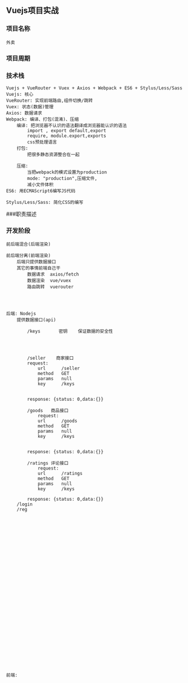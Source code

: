 ## Vuejs项目实战


### 项目名称   
	外卖

### 项目周期   


### 技术栈  
	Vuejs + VueRouter + Vuex + Axios + Webpack + ES6 + Stylus/Less/Sass 
	Vuejs: 核心
	VueRouter: 实现前端路由,组件切换/跳转
	Vuex: 状态(数据)管理
	Axios: 数据请求
	Webpack: 编译、打包(混淆)、压缩
		编译: 把浏览器不认识的语法翻译成浏览器能认识的语法
			import , export default,export 
			require, module.export,exports
			css预处理语言
		打包: 	
			把很多静态资源整合在一起

		压缩: 
			当把webpack的模式设置为production
			mode: "production",压缩文件,
			减小文件体积
	ES6: 用ECMAScript6编写JS代码

	Stylus/Less/Sass: 简化CSS的编写


###职责描述


### 开发阶段 
	前后端混合(后端渲染)

	前后端分离(前端渲染)
		后端只提供数据接口
		其它的事情前端自己干
			数据请求  axios/fetch
			数据渲染  vue/vuex
			路由跳转  vuerouter




	后端: Nodejs
		提供数据接口(api)

			/keys      	密钥    保证数据的安全性




			/seller    商家接口
			request:
				url      /seller  
				method   GET       
				params   null 
				key      /keys    


			response: {status: 0,data:{}}

			/goods   商品接口
				request:
				url      /goods  
				method   GET       
				params   null 
				key      /keys    


			response: {status: 0,data:{}}

			/ratings 评论接口
				request:
				url      /ratings  
				method   GET       
				params   null 
				key      /keys    

			response: {status: 0,data:{}}
		/login  
		/reg  































	前端: 

























